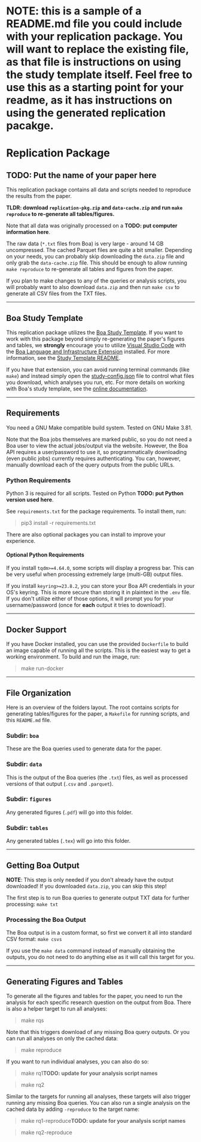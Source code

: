 NOTE: this is a sample of a README.md file you could include with your
replication package.  You will want to replace the existing file, as that file
is instructions on using the study template itself.  Feel free to use this as a
starting point for your readme, as it has instructions on using the generated
replication pacakge.
================================

# Replication Package
## TODO: Put the name of your paper here

This replication package contains all data and scripts needed to reproduce the
results from the paper.

**TLDR: download `replication-pkg.zip` and `data-cache.zip` and run `make
reproduce` to re-generate all tables/figures.**

Note that all data was originally processed on a **TODO: put computer
information here**.

The raw data (`*.txt` files from Boa) is very large - around 14 GB
uncompressed.  The cached Parquet files are quite a bit smaller.  Depending on
your needs, you can probably skip downloading the `data.zip` file and only grab
the `data-cache.zip` file.  This should be enough to allow running `make
reproduce` to re-generate all tables and figures from the paper.

If you plan to make changes to any of the queries or analysis scripts, you will
probably want to also download `data.zip` and then run `make csv` to generate
all CSV files from the TXT files.

------------------------------------------------------

## Boa Study Template

This replication package utilizes the [Boa Study
Template](https://github.com/boalang/study-template).  If you want to work with
this package beyond simply re-generating the paper's figures and tables, we
**strongly** encourage you to utilize [Visual Studio
Code](https://code.visualstudio.com/) with the [Boa Language and Infrastructure
Extension](https://marketplace.visualstudio.com/items?itemName=Boa.boalang)
installed.  For more information, see the [Study Template
README](README-study-template.md).

If you have that extension, you can avoid running terminal commands (like
`make`) and instead simply open the [study-config.json](study-config.json) file
to control what files you download, which analyses you run, etc.  For more
details on working with Boa's study template, see the [online
documentation](https://github.com/boalang/study-template).

------------------------------------------------------

## Requirements

You need a GNU Make compatible build system.  Tested on GNU Make 3.81.

Note that the Boa jobs themselves are marked public, so you do not need a Boa
user to view the actual jobs/output via the website.  However, the Boa API
requires a user/password to use it, so programmatically downloading (even
public jobs) currently requires authenticating.  You can, however, manually
download each of the query outputs from the public URLs.

### Python Requirements

Python 3 is required for all scripts.  Tested on Python **TODO: put Python
version used here**.

See `requirements.txt` for the package requirements.  To install them, run:

> pip3 install -r requirements.txt

There are also optional packages you can install to improve your experience.

#### Optional Python Requirements

If you install `tqdm>=4.64.0`, some scripts will display a progress bar.  This
can be very useful when processing extremely large (multi-GB) output files.

If you install `keyring>=23.8.2`, you can store your Boa API credentials in
your OS's keyring.  This is more secure than storing it in plaintext in the
`.env` file.  If you don't utilize either of those options, it will prompt you
for your username/password (once for **each** output it tries to download!).

------------------------------------------------------

## Docker Support

If you have Docker installed, you can use the provided `Dockerfile` to build an
image capable of running all the scripts.  This is the easiest way to get a
working environment.  To build and run the image, run:

> make run-docker

------------------------------------------------------

## File Organization

Here is an overview of the folders layout.  The root contains scripts for
generating tables/figures for the paper, a `Makefile` for running scripts, and
this `README.md` file.

### Subdir: `boa`
These are the Boa queries used to generate data for the paper.

### Subdir: `data`
This is the output of the Boa queries (the `.txt`) files, as well as processed
versions of that output (`.csv` and `.parquet`).

### Subdir: `figures`
Any generated figures (`.pdf`) will go into this folder.

### Subdir: `tables`
Any generated tables (`.tex`) will go into this folder.

------------------------------------------------------

## Getting Boa Output

**NOTE**: This step is only needed if you don't already have the output
downloaded!  If you downloaded `data.zip`, you can skip this step!

The first step is to run Boa queries to generate output TXT data for further
processing: `make txt`

### Processing the Boa Output

The Boa output is in a custom format, so first we convert it all into standard
CSV format: `make csvs`

If you use the `make data` command instead of manually obtaining the outputs,
you do not need to do anything else as it will call this target for you.

------------------------------------------------------

## Generating Figures and Tables

To generate all the figures and tables for the paper, you need to run the
analysis for each specific research question on the output from Boa.  There is
also a helper target to run all analyses:

> make rqs

Note that this triggers download of any missing Boa query outputs.  Or you can
run all analyses on only the cached data:

> make reproduce

If you want to run individual analyses, you can also do so:

> make rq1**TODO: update for your analysis script names**

> make rq2

Similar to the targets for running all analyses, these targets will also
trigger running any missing Boa queries.  You can also run a single analysis on
the cached data by adding `-reproduce` to the target name:

> make rq1-reproduce**TODO: update for your analysis script names**

> make rq2-reproduce

